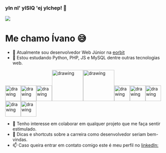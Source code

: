 ### yIn nI' yISIQ 'ej yIchep! :vulcan_salute:

![](https://media.giphy.com/media/aNqEFrYVnsS52/giphy.gif)

# Me chamo Ívano :sweat_smile:

- 🔭 Atualmente sou desenvolvedor Web Júnior na [eorbit](https://www.eorbit.com.br/) 
- 🌱 Estou estudando Python, PHP, JS e MySQL dentre outras tecnologias web.

<img src="https://cdn.svgporn.com/logos/python.svg" alt="drawing" width="50"/><img src="https://cdn.svgporn.com/logos/php.svg" alt="drawing" width="50"/><img src="https://cdn.svgporn.com/logos/javascript.svg" alt="drawing" width="50"/><img src="https://cdn.svgporn.com/logos/git.svg" alt="drawing" width="100"/><img src="https://cdn.svgporn.com/logos/mysql.svg" alt="drawing" width="100"/><img src="https://cdn.svgporn.com/logos/pycharm.svg" alt="drawing" width="50"/><img src="https://cdn.svgporn.com/logos/visual-studio-code.svg" alt="drawing" width="50"/><img src="https://cdn.svgporn.com/logos/html-5.svg" alt="drawing" width="50"/><img src="https://cdn.svgporn.com/logos/css-3.svg" alt="drawing" width="50"/><img src="https://cdn.svgporn.com/logos/linux-tux.svg" alt="drawing" width="50"/>
- 👯 Tenho interesse em colaborar em qualquer projeto que me faça sentir estimulado.
- 🤔 Dicas e shortcuts sobre a carreira como desenvolvedor seriam bem-vindas.
- 📫 Caso queira entrar em contato comigo este é meu perfil no [linkedIn:](https://www.linkedin.com/in/%C3%ADvano-da-silva-cruz-fontes-509b79152/) 

